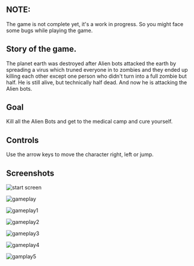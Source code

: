 ## NOTE: 
The game is not complete yet, it's a work in progress. So you might face some bugs while playing the game.

## Story of the game.

The planet earth was destroyed after Alien bots attacked the earth by spreading a virus which truned everyone in to zombies and they ended up killing each other except one person who didn't turn into a full zombie but half. He is still alive, but technically half dead. And now he is attacking the Alien bots.

## Goal

Kill all the Alien Bots and get to the medical camp and cure yourself.

## Controls

Use the arrow keys to move the character right, left or jump.

## Screenshots

![start screen](https://raw.githubusercontent.com/QAliCode/my_game_project/main/halfdead%20screenshots/start.png)

![gameplay](https://raw.githubusercontent.com/QAliCode/my_game_project/main/halfdead%20screenshots/gameplay.png)

![gameplay1](https://raw.githubusercontent.com/QAliCode/my_game_project/main/halfdead%20screenshots/gameplay1.png)

![gameplay2](https://raw.githubusercontent.com/QAliCode/my_game_project/main/halfdead%20screenshots/gameplay2.png)

![gameplay3](https://raw.githubusercontent.com/QAliCode/my_game_project/main/halfdead%20screenshots/gameplay3.png)

![gameplay4](https://raw.githubusercontent.com/QAliCode/my_game_project/main/halfdead%20screenshots/gameplay4.png)

![gamplay5](https://raw.githubusercontent.com/QAliCode/my_game_project/main/halfdead%20screenshots/gameplay8.png)
